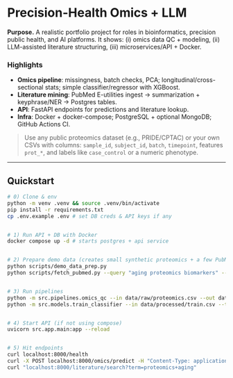 # Precision-Health Omics + LLM


**Purpose.** A realistic portfolio project for roles in bioinformatics, precision public health, and AI platforms. It shows: (i) omics data QC + modeling, (ii) LLM-assisted literature structuring, (iii) microservices/API + Docker.


### Highlights
- **Omics pipeline**: missingness, batch checks, PCA; longitudinal/cross-sectional stats; simple classifier/regressor with XGBoost.
- **Literature mining**: PubMed E-utilities ingest → summarization + keyphrase/NER → Postgres tables.
- **API**: FastAPI endpoints for predictions and literature lookup.
- **Infra**: Docker + docker-compose; PostgreSQL + optional MongoDB; GitHub Actions CI.


> Use any public proteomics dataset (e.g., PRIDE/CPTAC) or your own CSVs with columns: `sample_id`, `subject_id`, `batch`, `timepoint`, features `prot_*`, and labels like `case_control` or a numeric phenotype.


---
## Quickstart


```bash
# 0) Clone & env
python -m venv .venv && source .venv/bin/activate
pip install -r requirements.txt
cp .env.example .env # set DB creds & API keys if any


# 1) Run API + DB with Docker
docker compose up -d # starts postgres + api service


# 2) Prepare demo data (creates small synthetic proteomics + a few PubMed abstracts)
python scripts/demo_data_prep.py
python scripts/fetch_pubmed.py --query "aging proteomics biomarkers" --retmax 50


# 3) Run pipelines
python -m src.pipelines.omics_qc --in data/raw/proteomics.csv --out data/processed/qc_report.json
python -m src.models.train_classifier --in data/processed/train.csv --target case_control --out artifacts/model.joblib


# 4) Start API (if not using compose)
uvicorn src.app.main:app --reload


# 5) Hit endpoints
curl localhost:8000/health
curl -X POST localhost:8000/omics/predict -H "Content-Type: application/json" -d '{"features": {"prot_A": 0.5, "prot_B": 1.2}}'
curl "localhost:8000/literature/search?term=proteomics+aging"
